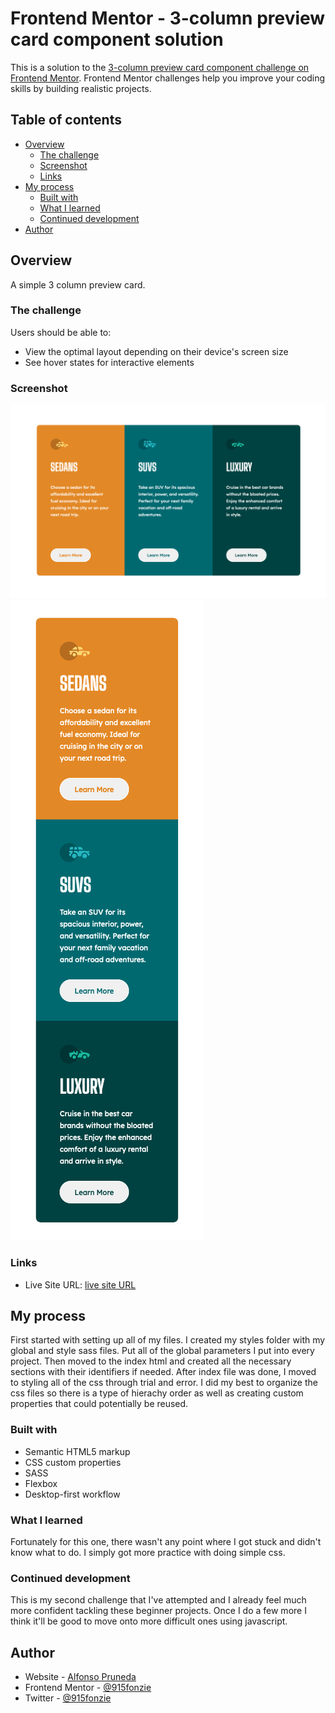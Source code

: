 # Frontend Mentor - 3-column preview card component solution

This is a solution to the [3-column preview card component challenge on Frontend Mentor](https://www.frontendmentor.io/challenges/3column-preview-card-component-pH92eAR2-). Frontend Mentor challenges help you improve your coding skills by building realistic projects. 

## Table of contents

- [Overview](#overview)
  - [The challenge](#the-challenge)
  - [Screenshot](#screenshot)
  - [Links](#links)
- [My process](#my-process)
  - [Built with](#built-with)
  - [What I learned](#what-i-learned)
  - [Continued development](#continued-development)
- [Author](#author)

## Overview

A simple 3 column preview card.

### The challenge

Users should be able to:

- View the optimal layout depending on their device's screen size
- See hover states for interactive elements

### Screenshot

![desktop version](./images/desktop.png)
![mobile version](./images/mobile.png)


### Links

- Live Site URL: [live site URL](https://3-column-card-component-preview.netlify.app/)

## My process
First started with setting up all of my files. I created my styles folder with my global and style sass files. Put all of the global parameters I put into every project. Then moved to the index html and created all the necessary sections with their identifiers if needed. After index file was done, I moved to styling all of the css through trial and error. I did my best to organize the css files so there is a type of hierachy order as well as creating custom properties that could potentially be reused.

### Built with

- Semantic HTML5 markup
- CSS custom properties
- SASS
- Flexbox
- Desktop-first workflow

### What I learned

Fortunately for this one, there wasn't any point where I got stuck and didn't know what to do. I simply got more practice with doing simple css.

### Continued development

This is my second challenge that I've attempted and I already feel much more confident tackling these beginner projects. Once I do a few more I think it'll be good to move onto more difficult ones using javascript.

## Author

- Website - [Alfonso Pruneda](https://alfonsopruneda.netlify.app)
- Frontend Mentor - [@915fonzie](https://www.frontendmentor.io/profile/915fonzie)
- Twitter - [@915fonzie](https://www.twitter.com/915fonzie)
